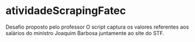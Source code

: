 # atividadeScrapingFatec
Desafio proposto pelo professor
O script captura os valores referentes aos salários do ministro Joaquim Barbosa juntamente ao site do STF.
